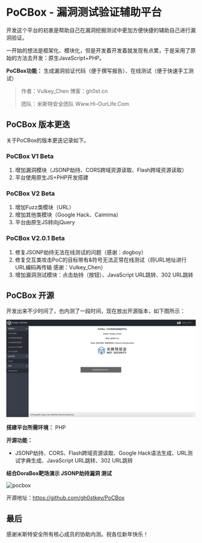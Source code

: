 # PoCBox - 漏洞测试验证辅助平台

开发这个平台的初衷是帮助自己在漏洞挖掘测试中更加方便快捷的辅助自己进行漏洞验证。

一开始的想法是框架化、模块化，但是开发着开发着就发现有点累，于是采用了原始的方法去开发：原生JavaScript+PHP。

**PoCBox功能：** 生成漏洞验证代码（便于撰写报告）、在线测试（便于快速手工测试）

> 作者：Vulkey_Chen 博客：gh0st.cn
>
> 团队：米斯特安全团队 Www.Hi-OurLife.Com

## PoCBox 版本更迭

关于PoCBox的版本更迭记录如下。

### PoCBox V1 Beta

1. 增加漏洞模块（JSONP劫持、CORS跨域资源读取、Flash跨域资源读取）
2. 平台使用原生JS+PHP开发搭建

### PoCBox V2 Beta

1. 增加Fuzz类模块（URL）
2. 增加其他类模块（Google Hack、Caimima）
3. 平台由原生JS转向jQuery

### PoCBox V2.0.1 Beta

1. 修复JSONP劫持无法在线测试的问题（感谢：dogboy）
2. 修复交互类攻击PoC的目标带有&符号无法正常在线测试（将URL地址进行URL编码再传输 感谢：Vulkey_Chen）
3. 增加漏洞测试模块：点击劫持（按钮）、JavaScript URL跳转、302 URL跳转

## PoCBox 开源

开发出来不少时间了，也内测了一段时间，现在放出开源版本，如下图所示：

![pocbox](./images/pocbox_opensource.png)

**搭建平台所需环境：** PHP

**开源功能：**

- JSONP劫持、CORS、Flash跨域资源读取、Google Hack语法生成、URL测试字典生成、JavaScript URL跳转、302 URL跳转

**结合DoraBox靶场演示 JSONP劫持漏洞 测试**

![pocbox](./images/pocbox.gif)

开源地址：https://github.com/gh0stkey/PoCBox

## 最后

感谢米斯特安全所有核心成员的协助内测。祝各位新年快乐！